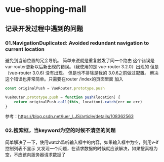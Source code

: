# vue-shopping-mall

## 记录开发过程中遇到的问题

### 01.NavigationDuplicated: Avoided redundant navigation to current location

避免到当前位置的冗余导航。 简单来说就是重复触发了同一个路由 这个错误是 vur-router更新以后新出现的错误。（我使用的是 vue-router 3.2.0）出现的 但是 （vue-router 3.0.6) 没有出现。
但是也不排除是我的 3.0.6之前做过配置。 解决这个错误也非常简单。只需要在router /index的页面里面 加入

```javascript
const originalPush = VueRouter.prototype.push

VueRouter.prototype.push = function push(location) {
    return originalPush.call(this, location).catch(err => err)
}
```

参考：https://blog.csdn.net/luer_LJS/article/details/108362563

### 02.搜索框，当keyword为空的时候不清空的问题

简单解决了一下，使用watch监听输入框中的内容，如果输入框中为空，则用v-if控制列表不显示 又发现一个问题，在请求数据的时候就应该解决，如果搜索框为空，不应该向服务器请求数据了